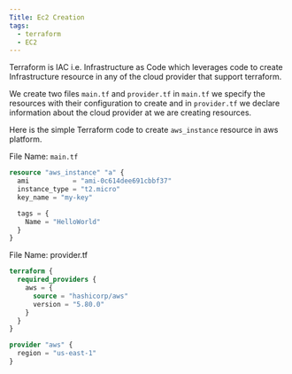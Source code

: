 ```yaml
---
Title: Ec2 Creation
tags:
  - terraform
  - EC2
---
```

Terraform is IAC i.e. Infrastructure as Code which leverages code to create Infrastructure resource in any of the cloud provider that support terraform.

We create two files `main.tf` and `provider.tf` 
in `main.tf` we specify the resources with their configuration to create and in `provider.tf` we declare information about the cloud provider at we are creating resources.

Here is the simple Terraform code to create `aws_instance` resource in aws platform.

File Name: `main.tf`
```tf
resource "aws_instance" "a" {
  ami           = "ami-0c614dee691cbbf37"
  instance_type = "t2.micro"
  key_name = "my-key"

  tags = {
    Name = "HelloWorld"
  }
}
```

File Name: provider.tf
```tf
terraform {
  required_providers {
    aws = {
      source = "hashicorp/aws"
      version = "5.80.0"
    }
  }
}

provider "aws" {
  region = "us-east-1"
}
```


